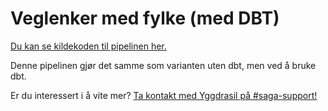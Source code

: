 # Veglenker med fylke (med DBT)

[Du kan se kildekoden til pipelinen her.](https://github.com/svvsaga/saga-pipelines/blob/main/dags/yggdrasil/examples/veglenker_med_fylke-dbt.dag.py)

Denne pipelinen gjør det samme som varianten uten dbt, men ved å bruke dbt.

Er du interessert i å vite mer? [Ta kontakt med Yggdrasil på #saga-support!](https://vegvesen.slack.com/archives/C03LGD7TM5Z)
